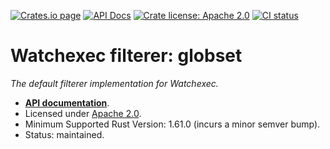 [![Crates.io page](https://badgen.net/crates/v/watchexec-filterer-globset)](https://crates.io/crates/watchexec-filterer-globset)
[![API Docs](https://docs.rs/watchexec-filterer-globset/badge.svg)][docs]
[![Crate license: Apache 2.0](https://badgen.net/badge/license/Apache%202.0)][license]
[![CI status](https://github.com/watchexec/watchexec/actions/workflows/check.yml/badge.svg)](https://github.com/watchexec/watchexec/actions/workflows/check.yml)

# Watchexec filterer: globset

_The default filterer implementation for Watchexec._

- **[API documentation][docs]**.
- Licensed under [Apache 2.0][license].
- Minimum Supported Rust Version: 1.61.0 (incurs a minor semver bump).
- Status: maintained.

[docs]: https://docs.rs/watchexec-filterer-globset
[license]: ../../../LICENSE
